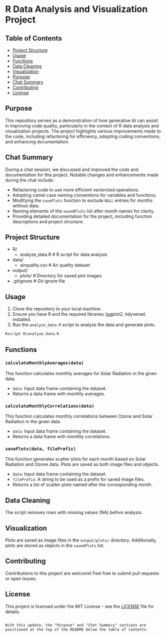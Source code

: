 # R Data Analysis and Visualization Project

## Table of Contents

- [Project Structure](#project-structure)
- [Usage](#usage)
- [Functions](#functions)
- [Data Cleaning](#data-cleaning)
- [Visualization](#visualization)
- [Purpose](#purpose)
- [Chat Summary](#chat-summary)
- [Contributing](#contributing)
- [License](#license)

## Purpose

This repository serves as a demonstration of how generative AI can assist in improving code quality, particularly in the context of R data analysis and visualization projects. The project highlights various improvements made to the code, including refactoring for efficiency, adopting coding conventions, and enhancing documentation.

## Chat Summary

During a chat session, we discussed and improved the code and documentation for this project. Notable changes and enhancements made during the chat include:

- Refactoring code to use more efficient vectorized operations.
- Adopting camel case naming conventions for variables and functions.
- Modifying the `savePlots` function to exclude `NULL` entries for months without data.
- Naming elements of the `savedPlots` list after month names for clarity.
- Providing detailed documentation for the project, including function descriptions and project structure.

## Project Structure

- R/
  - analyze_data.R        # R script for data analysis
- data/
  - airquality.csv        # Air quality dataset
- output/
  - plots/                # Directory for saved plot images
- .gitignore             # Git ignore file

## Usage

1. Clone the repository to your local machine.
2. Ensure you have R and the required libraries (ggplot2, tidyverse) installed.
3. Run the `analyze_data.R` script to analyze the data and generate plots.

```bash
Rscript R/analyze_data.R
```

## Functions

### `calculateMonthlyAverages(data)`

This function calculates monthly averages for Solar Radiation in the given data.

- `data`: Input data frame containing the dataset.
- Returns a data frame with monthly averages.

### `calculateMonthlyCorrelations(data)`

This function calculates monthly correlations between Ozone and Solar Radiation in the given data.

- `data`: Input data frame containing the dataset.
- Returns a data frame with monthly correlations.

### `savePlots(data, filePrefix)`

This function generates scatter plots for each month based on Solar Radiation and Ozone data. Plots are saved as both image files and objects.

- `data`: Input data frame containing the dataset.
- `filePrefix`: A string to be used as a prefix for saved image files.
- Returns a list of scatter plots named after the corresponding month.

## Data Cleaning

The script removes rows with missing values (NA) before analysis.

## Visualization

Plots are saved as image files in the `output/plots/` directory. Additionally, plots are stored as objects in the `savedPlots` list.

## Contributing

Contributions to this project are welcome! Feel free to submit pull requests or open issues.

## License

This project is licensed under the MIT License - see the [LICENSE](LICENSE) file for details.
```

With this update, the "Purpose" and "Chat Summary" sections are positioned at the top of the README below the table of contents.